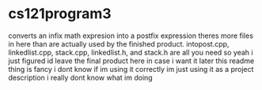 # cs121program3
converts an infix math expresion into a postfix expression
theres more files in here than are actually used by the finished product. intopost.cpp, linkedlist.cpp, stack.cpp, linkedlist.h, and stack.h are all you need
so yeah i just figured id leave the final product here in case i want it later
this readme thing is fancy
i dont know if im using it correctly
im just using it as a project description
i really dont know what im doing
